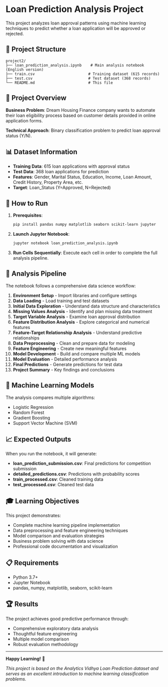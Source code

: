 # Loan Prediction Analysis Project

This project analyzes loan approval patterns using machine learning techniques to predict whether a loan application will be approved or rejected.

## 📁 Project Structure

```
project2/
├── loan_prediction_analysis.ipynb    # Main analysis notebook (English version)
├── train.csv                        # Training dataset (615 records)
├── test.csv                         # Test dataset (368 records)
└── README.md                        # This file
```

## 🎯 Project Overview

**Business Problem**: Dream Housing Finance company wants to automate their loan eligibility process based on customer details provided in online application forms.

**Technical Approach**: Binary classification problem to predict loan approval status (Y/N).

## 📊 Dataset Information

- **Training Data**: 615 loan applications with approval status
- **Test Data**: 368 loan applications for prediction
- **Features**: Gender, Marital Status, Education, Income, Loan Amount, Credit History, Property Area, etc.
- **Target**: Loan_Status (Y=Approved, N=Rejected)

## 🚀 How to Run

1. **Prerequisites**:
   ```bash
   pip install pandas numpy matplotlib seaborn scikit-learn jupyter
   ```

2. **Launch Jupyter Notebook**:
   ```bash
   jupyter notebook loan_prediction_analysis.ipynb
   ```

3. **Run Cells Sequentially**: Execute each cell in order to complete the full analysis pipeline.

## 📝 Analysis Pipeline

The notebook follows a comprehensive data science workflow:

1. **Environment Setup** - Import libraries and configure settings
2. **Data Loading** - Load training and test datasets
3. **Initial Data Exploration** - Understand data structure and characteristics
4. **Missing Values Analysis** - Identify and plan missing data treatment
5. **Target Variable Analysis** - Examine loan approval distribution
6. **Feature Distribution Analysis** - Explore categorical and numerical features
7. **Feature-Target Relationship Analysis** - Understand predictive relationships
8. **Data Preprocessing** - Clean and prepare data for modeling
9. **Feature Engineering** - Create new meaningful features
10. **Model Development** - Build and compare multiple ML models
11. **Model Evaluation** - Detailed performance analysis
12. **Final Predictions** - Generate predictions for test data
13. **Project Summary** - Key findings and conclusions

## 🤖 Machine Learning Models

The analysis compares multiple algorithms:
- Logistic Regression
- Random Forest
- Gradient Boosting
- Support Vector Machine (SVM)

## 📈 Expected Outputs

When you run the notebook, it will generate:
- **loan_prediction_submission.csv**: Final predictions for competition submission
- **detailed_predictions.csv**: Predictions with probability scores
- **train_processed.csv**: Cleaned training data
- **test_processed.csv**: Cleaned test data

## 🎓 Learning Objectives

This project demonstrates:
- Complete machine learning pipeline implementation
- Data preprocessing and feature engineering techniques
- Model comparison and evaluation strategies
- Business problem solving with data science
- Professional code documentation and visualization

## 📋 Requirements

- Python 3.7+
- Jupyter Notebook
- pandas, numpy, matplotlib, seaborn, scikit-learn

## 🏆 Results

The project achieves good predictive performance through:
- Comprehensive exploratory data analysis
- Thoughtful feature engineering
- Multiple model comparison
- Robust evaluation methodology

---

**Happy Learning!** 🎉

*This project is based on the Analytics Vidhya Loan Prediction dataset and serves as an excellent introduction to machine learning classification problems.* 
